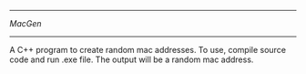 ********
*MacGen*
********
A C++ program to create random mac addresses.
To use, compile source code and run .exe file. The output will be a random mac address.
